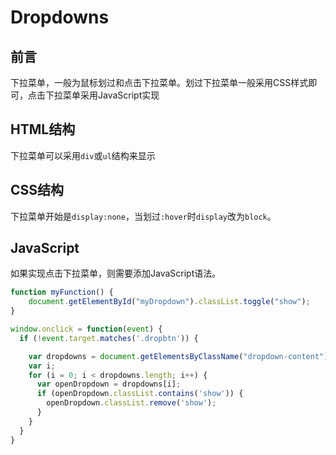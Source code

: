 # Dropdowns

## 前言
下拉菜单，一般为鼠标划过和点击下拉菜单。划过下拉菜单一般采用CSS样式即可，点击下拉菜单采用JavaScript实现

## HTML结构
下拉菜单可以采用`div`或`ul`结构来显示

## CSS结构
下拉菜单开始是`display:none`，当划过`:hover`时`display`改为`block`。

## JavaScript
如果实现点击下拉菜单，则需要添加JavaScript语法。

```javascript
function myFunction() {
    document.getElementById("myDropdown").classList.toggle("show");
}

window.onclick = function(event) {
  if (!event.target.matches('.dropbtn')) {

    var dropdowns = document.getElementsByClassName("dropdown-content");
    var i;
    for (i = 0; i < dropdowns.length; i++) {
      var openDropdown = dropdowns[i];
      if (openDropdown.classList.contains('show')) {
        openDropdown.classList.remove('show');
      }
    }
  }
}
```